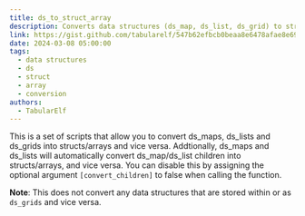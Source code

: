 ```yaml
---
title: ds_to_struct_array
description: Converts data structures (ds_map, ds_list, ds_grid) to structs/arrays!
link: https://gist.github.com/tabularelf/547b62efbcb0beaa8e6478afae8e693f
date: 2024-03-08 05:00:00
tags:
  - data structures
  - ds
  - struct
  - array
  - conversion
authors:
  - TabularElf
---
```


This is a set of scripts that allow you to convert ds_maps, ds_lists and ds_grids into structs/arrays and vice versa.
Addtionally, ds_maps and ds_lists will automatically convert ds_map/ds_list children into structs/arrays, and vice versa.
You can disable this by assigning the optional argument `[convert_children]` to false when calling the function.

**Note**: This does not convert any data structures that are stored within or as `ds_grids` and vice versa.